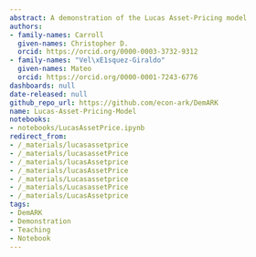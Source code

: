 ```yaml
---
abstract: A demonstration of the Lucas Asset-Pricing model
authors:
- family-names: Carroll
  given-names: Christopher D.
  orcid: https://orcid.org/0000-0003-3732-9312
- family-names: "Vel\xE1squez-Giraldo"
  given-names: Mateo
  orcid: https://orcid.org/0000-0001-7243-6776
dashboards: null
date-released: null
github_repo_url: https://github.com/econ-ark/DemARK
name: Lucas-Asset-Pricing-Model
notebooks:
- notebooks/LucasAssetPrice.ipynb
redirect_from:
- /_materials/lucasassetprice
- /_materials/lucasassetPrice
- /_materials/lucasAssetprice
- /_materials/lucasAssetPrice
- /_materials/Lucasassetprice
- /_materials/LucasassetPrice
- /_materials/LucasAssetprice
tags:
- DemARK
- Demonstration
- Teaching
- Notebook
---
```

